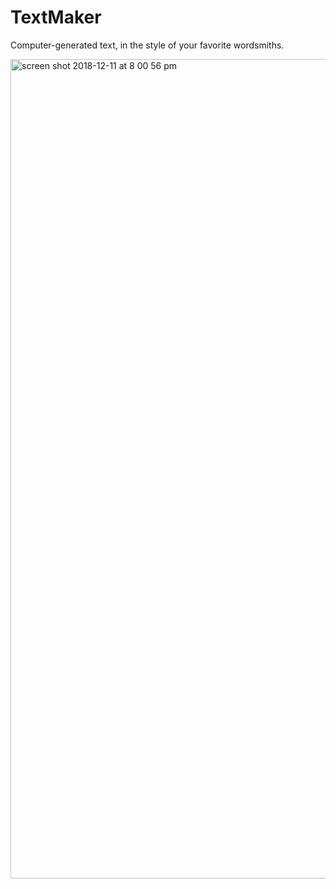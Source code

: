 # TextMaker
Computer-generated text, in the style of your favorite wordsmiths.

<img width="1311" alt="screen shot 2018-12-11 at 8 00 56 pm" src="https://user-images.githubusercontent.com/10701968/49846343-a5416380-fd7f-11e8-85e1-05f7ca018322.png">
